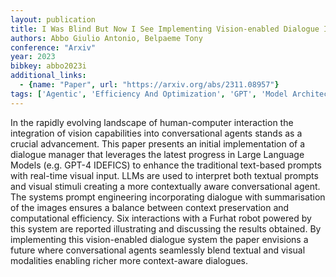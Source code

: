 ```yaml
---
layout: publication
title: I Was Blind But Now I See Implementing Vision-enabled Dialogue In Social Robots
authors: Abbo Giulio Antonio, Belpaeme Tony
conference: "Arxiv"
year: 2023
bibkey: abbo2023i
additional_links:
  - {name: "Paper", url: "https://arxiv.org/abs/2311.08957"}
tags: ['Agentic', 'Efficiency And Optimization', 'GPT', 'Model Architecture', 'Prompting', 'RAG', 'Tools']
---
```

In the rapidly evolving landscape of human-computer interaction the integration of vision capabilities into conversational agents stands as a crucial advancement. This paper presents an initial implementation of a dialogue manager that leverages the latest progress in Large Language Models (e.g. GPT-4 IDEFICS) to enhance the traditional text-based prompts with real-time visual input. LLMs are used to interpret both textual prompts and visual stimuli creating a more contextually aware conversational agent. The systems prompt engineering incorporating dialogue with summarisation of the images ensures a balance between context preservation and computational efficiency. Six interactions with a Furhat robot powered by this system are reported illustrating and discussing the results obtained. By implementing this vision-enabled dialogue system the paper envisions a future where conversational agents seamlessly blend textual and visual modalities enabling richer more context-aware dialogues.
